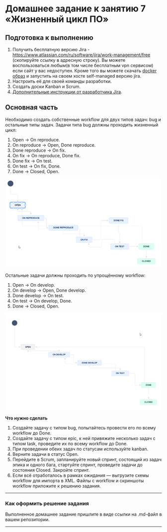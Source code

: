 # Домашнее задание к занятию 7 «Жизненный цикл ПО»

## Подготовка к выполнению

1. Получить бесплатную версию Jira - https://www.atlassian.com/ru/software/jira/work-management/free (скопируйте ссылку в адресную строку). Вы можете воспользоваться любым(в том числе бесплатным vpn сервисом) если сайт у вас недоступен. Кроме того вы можете скачать [docker образ](https://hub.docker.com/r/atlassian/jira-software/#) и запустить на своем хосте self-managed версию jira.
2. Настроить её для своей команды разработки.
3. Создать доски Kanban и Scrum.
4. [Дополнительные инструкции от разработчика Jira](https://support.atlassian.com/jira-cloud-administration/docs/import-and-export-issue-workflows/).

## Основная часть

Необходимо создать собственные workflow для двух типов задач: bug и остальные типы задач. Задачи типа bug должны проходить жизненный цикл:

1. Open -> On reproduce.
2. On reproduce -> Open, Done reproduce.
3. Done reproduce -> On fix.
4. On fix -> On reproduce, Done fix.
5. Done fix -> On test.
6. On test -> On fix, Done.
7. Done -> Closed, Open.

![image](https://github.com/015fanatik/09-ci-01-intro/blob/d4e0dfd9531ff0412844ce0c85788a100c2f1e61/screen/image1.png)


Остальные задачи должны проходить по упрощённому workflow:

1. Open -> On develop.
2. On develop -> Open, Done develop.
3. Done develop -> On test.
4. On test -> On develop, Done.
5. Done -> Closed, Open.

![image](https://github.com/015fanatik/09-ci-01-intro/blob/d4e0dfd9531ff0412844ce0c85788a100c2f1e61/screen/image2.png)

**Что нужно сделать**

1. Создайте задачу с типом bug, попытайтесь провести его по всему workflow до Done. 
1. Создайте задачу с типом epic, к ней привяжите несколько задач с типом task, проведите их по всему workflow до Done. 
1. При проведении обеих задач по статусам используйте kanban. 
1. Верните задачи в статус Open.
1. Перейдите в Scrum, запланируйте новый спринт, состоящий из задач эпика и одного бага, стартуйте спринт, проведите задачи до состояния Closed. Закройте спринт.
2. Если всё отработалось в рамках ожидания — выгрузите схемы workflow для импорта в XML. Файлы с workflow и скриншоты workflow приложите к решению задания.

---

### Как оформить решение задания

Выполненное домашнее задание пришлите в виде ссылки на .md-файл в вашем репозитории.

---
